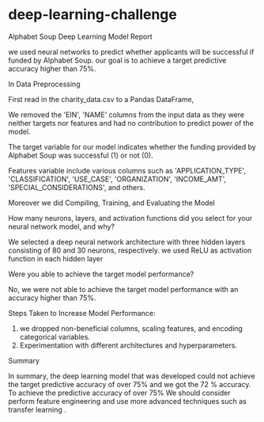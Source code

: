 # deep-learning-challenge

Alphabet Soup Deep Learning Model Report


we used neural networks to predict whether applicants will be successful if funded by Alphabet Soup. our goal is to achieve a target predictive accuracy higher than 75%.


In Data Preprocessing

First read in the charity_data.csv to a Pandas DataFrame, 

We removed the 'EIN', 'NAME' columns from the input data as they were neither targets nor features and had no contribution to predict power of the model.

The target variable for our model indicates whether the funding provided by Alphabet Soup was successful (1) or not (0).

Features variable include various columns such as 'APPLICATION_TYPE', 'CLASSIFICATION', 'USE_CASE', 'ORGANIZATION', 'INCOME_AMT', 'SPECIAL_CONSIDERATIONS', and others.

Moreover we did Compiling, Training, and Evaluating the Model


How many neurons, layers, and activation functions did you select for your neural network model, and why?

We selected a deep neural network architecture with three hidden layers consisting of 80 and 30 neurons, respectively. we used ReLU as activation function in each hidden layer

Were you able to achieve the target model performance?

No, we were not able to achieve the target model performance with an accuracy higher than 75%.


Steps Taken to Increase Model Performance:
1) we dropped non-beneficial columns, scaling features, and encoding categorical variables.
2) Experimentation with different architectures and hyperparameters.

Summary

In summary, the deep learning model that was developed could not achieve the target predictive accuracy of over 75% and we got the 72 % accuracy. To  achieve the predictive accuracy of over 75% We should consider perform feature engineering and use more advanced techniques such as transfer learning .
